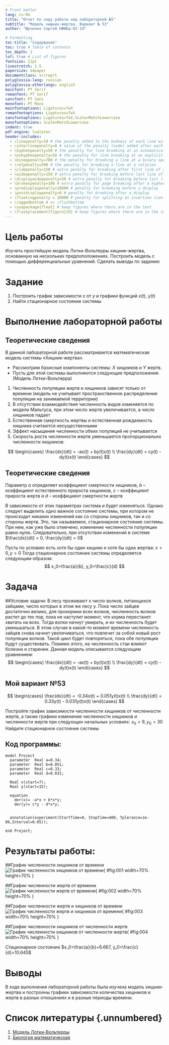 ```yaml
---
# Front matter
lang: ru-RU
title: "Отчет по ходу работы над лабораторной №5"
subtitle: "Модель хищник-жертва. Вариант № 53"
author: "Юрченко Сергей НФИбд-02-19"

# Formatting
toc-title: "Содержание"
toc: true # Table of contents
toc_depth: 2
lof: true # List of figures
fontsize: 12pt
linestretch: 1.5
papersize: a4paper
documentclass: scrreprt
polyglossia-lang: russian
polyglossia-otherlangs: english
mainfont: PT Serif
romanfont: PT Serif
sansfont: PT Sans
monofont: PT Mono
mainfontoptions: Ligatures=TeX
romanfontoptions: Ligatures=TeX
sansfontoptions: Ligatures=TeX,Scale=MatchLowercase
monofontoptions: Scale=MatchLowercase
indent: true
pdf-engine: lualatex
header-includes:
  - \linepenalty=10 # the penalty added to the badness of each line within a paragraph (no associated penalty node) Increasing the υalue makes tex try to haυe fewer lines in the paragraph.
  - \interlinepenalty=0 # υalue of the penalty (node) added after each line of a paragraph.
  - \hyphenpenalty=50 # the penalty for line breaking at an automatically inserted hyphen
  - \exhyphenpenalty=50 # the penalty for line breaking at an explicit hyphen
  - \binoppenalty=700 # the penalty for breaking a line at a binary operator
  - \relpenalty=500 # the penalty for breaking a line at a relation
  - \clubpenalty=150 # extra penalty for breaking after first line of a paragraph
  - \widowpenalty=150 # extra penalty for breaking before last line of a paragraph
  - \displaywidowpenalty=50 # extra penalty for breaking before last line before a display math
  - \brokenpenalty=100 # extra penalty for page breaking after a hyphenated line
  - \predisplaypenalty=10000 # penalty for breaking before a display
  - \postdisplaypenalty=0 # penalty for breaking after a display
  - \floatingpenalty = 20000 # penalty for splitting an insertion (can only be split footnote in standard LaTeX)
  - \raggedbottom # or \flushbottom
  - \usepackage{float} # keep figures where there are in the text
  - \floatplacement{figure}{H} # keep figures where there are in the text
---
```


# Цель работы

Изучить простейшую модель Лотки-Вольтерры хищник-жертва, основанную на нескольких предлоположениях. 
Построить модель с помощью дифференциальных уравнений. Сделать выводы по заданию

# Задание

1.	Построить график зависимости $x$ от $y$ и графики функций $x(t)$, $y(t)$
2.	Найти стационарное состояние системы


# Выполнение лабораторной работы

## Теоретические сведения

В данной лабораторной работе рассматривается математическая модель системы «Хищник-жертва». 

* Рассмотрим базисные компоненты системы: $X$ хищников и $Y$ жертв.  
* Пусть для этой системы выполняются следующие предположения: (Модель Лотки-Вольтерра)
1.	Численность популяции жертв и хищников зависят только от времени (модель не учитывает пространственное распределение популяции на занимаемой территории) 
2.	В отсутствии взаимодействия численность видов изменяется по модели Мальтуса, при этом число жертв увеличивается, а число хищников падает 
3.	Естественная смертность жертвы и естественная рождаемость хищника считаются несущественными 
4.	Эффект насыщения численности обеих популяций не учитывается 
5.	Скорость роста численности жертв уменьшается пропорционально численности хищников:

$$
 \begin{cases}
	\frac{dx}{dt} = -ax(t) + by(t)x(t)
	\\   
	\frac{dy}{dt} = cy(t) - dy(t)x(t)
 \end{cases}
$$

## Теоретические сведения
Параметр $a$ определяет коэффициент смертности хищников, $b$ – коэффициент естественного прироста хищников, $c$ – коэффициент прироста жертв и $d$ – коэффициент смертности жертв

В зависимости от этих параметрах система и будет изменяться. Однако следует выделить одно важное состояние системы, при котором не происходит никаких изменений как со стороны хищников, так и со стороны жертв. Это, так называемое, стационарное состояние системы. При нем, как уже было отмечено, изменение численности популяции равно нулю.
Следовательно, при отсутствии изменений в системе $\frac{dx}{dt} = 0, \frac{dy}{dt} = 0$

Пусть по условию есть хотя бы один хищник и хотя бы одна жертва: $x>0, y>0$
Тогда стационарное состояние системы определяется следующим образом: 
$$
	x_0=\frac{a}{b}, y_0=\frac{c}{d}
$$

# Задача

##Условие задачи:
В лесу проживают х число волков, питающихся зайцами, число которых в
этом же лесу у. Пока число зайцев достаточно велико, для прокормки всех волков,
численность волков растет до тех пор, пока не наступит момент, что корма
перестанет хватать на всех. Тогда волки начнут умирать, и их численность будет
уменьшаться. В этом случае в какой-то момент времени численность зайцев снова
начнет увеличиваться, что повлечет за собой новый рост популяции волков. Такой
цикл будет повторяться, пока обе популяции будут существовать. Помимо этого,
на численность стаи влияют болезни и старение. 
Данная модель описывается следующим уравнением:
$$
 \begin{cases}
	\frac{dx}{dt} = -ax(t) + by(t)x(t)
	\\   
	\frac{dy}{dt} = cy(t) - dy(t)x(t)
 \end{cases}
$$

## Мой вариант №53

$$
 \begin{cases}
	\frac{dx}{dt} = -0.34x(t) + 0.051y(t)x(t)
	\\   
	\frac{dy}{dt} = 0.33y(t) - 0.031y(t)x(t)
 \end{cases}
$$

Постройте график зависимости численности хищников от численности жертв, а также графики изменения численности хищников и численности жертв 
при следующих начальных условиях: $x_0=9, y_0=30$
Найдите стационарное состояние системы

## Код программы:
```
model Project
  parameter  Real a=0.34;
  parameter  Real b=0.051;
  parameter  Real c=0.33;
  parameter  Real d=0.031;
  
  Real x(start=7);
  Real y(start=15);
  
  equation
    der(x)= -a*x + b*x*y;
    der(y)= c*y - d*x*y;

  
  annotation(experiment(StartTime=0, StopTime=400, Tplerance=1e-06,Interval=0.05));

end Project;
```
# Результаты работы:

##График численности хищников от времени
![График численности хищников от времени](image/01.png){ #fig:001 width=70% height=70% }

##График численности жертв от времени
![График численности жертв от времени](image/02.png){ #fig:002 width=70% height=70% }

##График численности жертв и хищников от времени
![График численности жертв и хищников от времени](image/03.png){ #fig:003 width=70% height=70% }

##График численности хищников от численности жертв
![График численности хищников от численности жертв](image/04.png){ #fig:004 width=70% height=70% }

Стационарное состояние $x_0=\frac{a}{b}=6.667, y_0=\frac{c}{d}=10.645$

# Выводы

В ходе выполнения лабораторной работы была изучена модель хищник-жертва и построены графики зависимости количества хищников и жертв в разных отношениях и в разные периоды времени. 

# Список литературы {.unnumbered}

1. [Модель Лотки-Вольтерры](https://math-it.petrsu.ru/users/semenova/MathECO/Lections/Lotka_Volterra.pdf)
2. [Биология математическая](http://www.library.biophys.msu.ru/MathMod/BM.HTML)